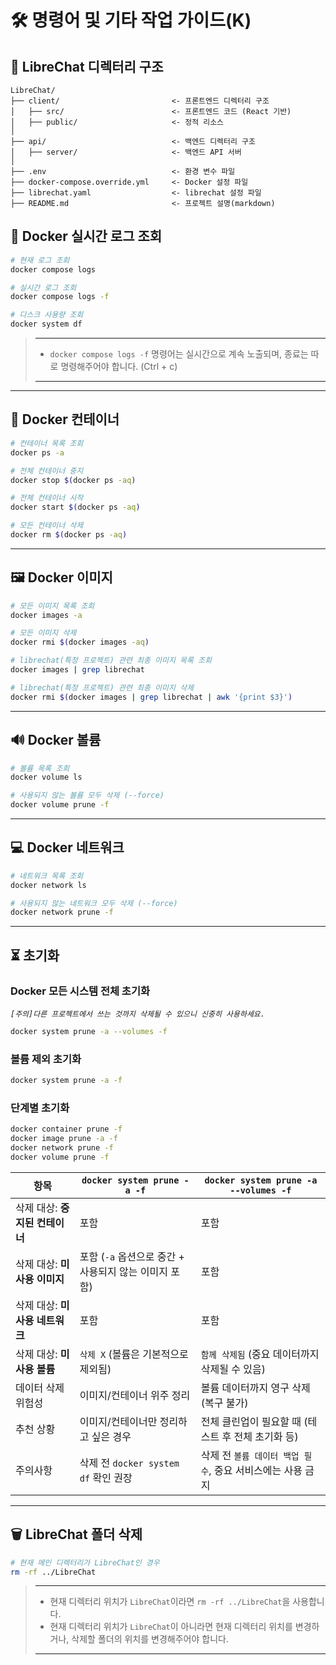 # **🛠️ 명령어 및 기타 작업 가이드(K)**

## **📁 LibreChat 디렉터리 구조**
```
LibreChat/
├── client/                         <- 프론트엔드 디렉터리 구조
│   ├── src/                        <- 프론트엔드 코드 (React 기반)
│   ├── public/                     <- 정적 리소스
│
├── api/                            <- 백엔드 디렉터리 구조
│   ├── server/                     <- 백엔드 API 서버
│
├── .env                            <- 환경 변수 파일
├── docker-compose.override.yml     <- Docker 설정 파일
├── librechat.yaml                  <- librechat 설정 파일
├── README.md                       <- 프로젝트 설명(markdown)
```

## **📝 Docker 실시간 로그 조회**
```bash
# 현재 로그 조회
docker compose logs

# 실시간 로그 조회
docker compose logs -f

# 디스크 사용량 조회
docker system df
```
> --- 
> * `docker compose logs -f` 명령어는 실시간으로 계속 노출되며, 종료는 따로 명령해주어야 합니다. (Ctrl + c)
> ---

---

## **🧱 Docker 컨테이너**
```bash
# 컨테이너 목록 조회
docker ps -a

# 전체 컨테이너 중지
docker stop $(docker ps -aq)

# 전체 컨테이너 시작
docker start $(docker ps -aq)

# 모든 컨테이너 삭제
docker rm $(docker ps -aq)
```

---

## **🖼️ Docker 이미지**
```bash
# 모든 이미지 목록 조회
docker images -a

# 모든 이미지 삭제
docker rmi $(docker images -aq)

# librechat(특정 프로젝트) 관련 최종 이미지 목록 조회
docker images | grep librechat 

# librechat(특정 프로젝트) 관련 최종 이미지 삭제
docker rmi $(docker images | grep librechat | awk '{print $3}')
```

---

## **🔊 Docker 볼륨**
```bash
# 볼륨 목록 조회
docker volume ls

# 사용되지 않는 볼륨 모두 삭제 (--force)
docker volume prune -f
```

---

## **💻 Docker 네트워크**
```bash
# 네트워크 목록 조회
docker network ls

# 사용되지 않는 네트워크 모두 삭제 (--force)
docker network prune -f
```

---

## **⏳ 초기화**

### **Docker 모든 시스템 전체 초기화**
*`[주의]다른 프로젝트에서 쓰는 것까지 삭제될 수 있으니 신중히 사용하세요.`*
```bash
docker system prune -a --volumes -f
```

### **볼륨 제외 초기화**

```bash
docker system prune -a -f
```

### **단계별 초기화**
```bash
docker container prune -f
docker image prune -a -f
docker network prune -f
docker volume prune -f
```
    
| 항목 | `docker system prune -a -f` | `docker system prune -a --volumes -f` |
| --- | --- | --- |
| 삭제 대상: **중지된 컨테이너** | 포함 | 포함 |
| 삭제 대상: **미사용 이미지** | 포함 (`-a` 옵션으로 중간 + 사용되지 않는 이미지 포함) | 포함 |
| 삭제 대상: **미사용 네트워크** | 포함 | 포함 |
| 삭제 대상: **미사용 볼륨** | `삭제 X` (볼륨은 기본적으로 제외됨) | `함께 삭제됨` (중요 데이터까지 삭제될 수 있음) |
| 데이터 삭제 위험성 | 이미지/컨테이너 위주 정리 | 볼륨 데이터까지 영구 삭제 (복구 불가) |
| 추천 상황 | 이미지/컨테이너만 정리하고 싶은 경우 | 전체 클린업이 필요할 때 (테스트 후 전체 초기화 등) |
| 주의사항 | 삭제 전 `docker system df` 확인 권장 | 삭제 전 `볼륨 데이터 백업 필수`, 중요 서비스에는 사용 금지 |

---

## **🗑️ LibreChat 폴더 삭제**
```bash
# 현재 메인 디렉터리가 LibreChat인 경우
rm -rf ../LibreChat
```
> ---
> * 현재 디렉터리 위치가 `LibreChat`이라면 `rm -rf ../LibreChat`을 사용합니다.
> * 현재 디렉터리 위치가 `LibreChat`이 아니라면 현재 디렉터리 위치를 변경하거나,
>   삭제할 폴더의 위치를 변경해주어야 합니다.
> ---